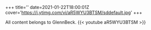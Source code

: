 +++
title=''
date=2021-01-22T18:00:01Z
cover='https://i.ytimg.com/vi/aR5WYU3BTSM/sddefault.jpg'
+++

All content belongs to GlennBeck.
{{< youtube aR5WYU3BTSM >}}
